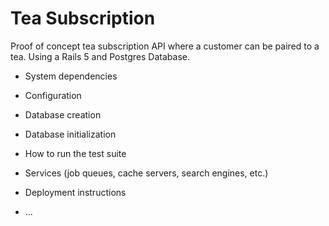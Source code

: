 # Tea Subscription

Proof of concept tea subscription API where a customer can be paired to a tea. Using a Rails 5 and Postgres Database.



* System dependencies

* Configuration

* Database creation

* Database initialization

* How to run the test suite

* Services (job queues, cache servers, search engines, etc.)

* Deployment instructions

* ...
